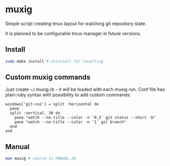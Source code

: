 # muxig

Simple script creating tmux layout for watching git repository state.

It is planned to be configurable tmux manager in future versions.

## Install

```bash
sudo make install # uninstall for reverting
```

## Custom muxig commands

Just create ~/.muxig.rb - it will be loaded with each muxig run.
Conf file has plain ruby syntax with possibility to add custom commands:

    windows['git-cui'] = split :horizontal do
      pane
      split :vertical, 30 do
        pane "watch --no-title --color -n '0,3' git status --short -b"
        pane "watch --no-title --color -n '1' git branch"
      end
    end

## Manual

```bash
man muxig # source in MANUAL.md
```
